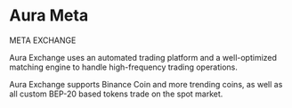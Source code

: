 # Aura Meta

<p>META EXCHANGE</p>
<p>Aura Exchange uses an automated trading platform and a well-optimized matching engine to handle high-frequency trading operations.</p>
<p>Aura Exchange supports Binance Coin and more trending coins, as well as all custom BEP-20 based tokens trade on the spot market.</p>

